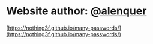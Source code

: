 # Website author: [@alenquer](https://github.com/alenquer)
[https://nothing3f.github.io/many-passwords/](https://nothing3f.github.io/many-passwords/)

